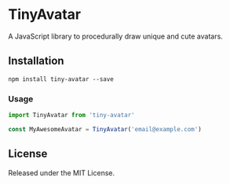 # TinyAvatar

A JavaScript library to procedurally draw unique and cute avatars.

## Installation

```shell
npm install tiny-avatar --save
```

### Usage

```js
import TinyAvatar from 'tiny-avatar'

const MyAwesomeAvatar = TinyAvatar('email@example.com')
```

## License

Released under the MIT License.
